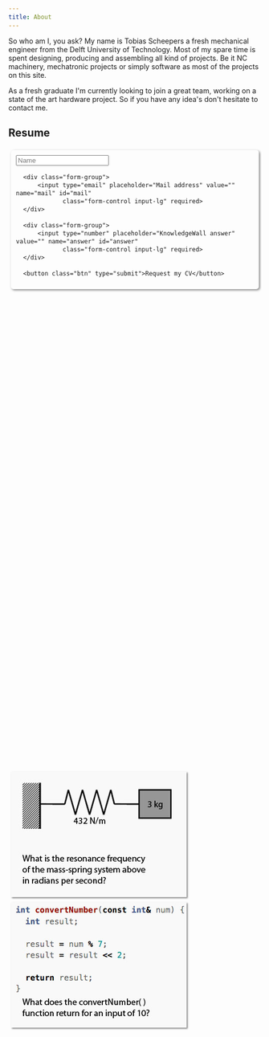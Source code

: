 ```yaml
---
title: About
---
```


So who am I, you ask? My name is Tobias Scheepers a fresh mechanical engineer from the Delft University of Technology. Most of my spare time is spent designing, producing and assembling all kind of projects. Be it NC machinery, mechatronic projects or simply software as most of the projects on this site.

As a fresh graduate I'm currently looking to join a great team, working on a state of the art hardware project. So if you have any idea's don't hesitate to contact me.

## Resume

<div style="overflow: auto; width: 100%; margin-bottom: 10px;">

  <form class="" accept-charset="utf-8" method="post" action="https://knowledge-wall.appspot.com/" style="float: right; margin: 5px; padding: 10px; box-shadow: 2px 2px 4px 0px rgba(0,0,0,0.5); border-radius: 5px;"> 
      <div class="form-group">
          <input type="text" placeholder="Name" value="" name="name" id="name"
                 class="form-control input-lg" required>
      </div>

      <div class="form-group">
          <input type="email" placeholder="Mail address" value="" name="mail" id="mail"
                 class="form-control input-lg" required>
      </div>

      <div class="form-group">
          <input type="number" placeholder="KnowledgeWall answer" value="" name="answer" id="answer"
                 class="form-control input-lg" required>
      </div>

      <button class="btn" type="submit">Request my CV</button>
  </form>

    If you like the work I do and think I might fit in your team please get in touch or share my resume with your hiring manager. As a small check to see if you are not simply a scraper or adding my CV to a large and bottomless pit I've added a small "knowledgeWall". Please enter the rounded answer to one of the questions below, if correct I will send you my CV automatically.
</div>  

<div style="overflow: auto; width: 100%;">

  <img style="float:left; margin: 5px; box-shadow: 2px 2px 3px 0px rgba(0,0,0,0.5);" src="/assets/about/mechanical.jpg">
  <img style="float:left; margin: 5px; box-shadow: 2px 2px 3px 0px rgba(0,0,0,0.5);" src="/assets/about/programming.jpg">

</div>